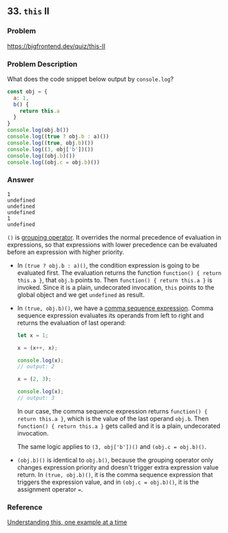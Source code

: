 ## 33. `this` II

### Problem

https://bigfrontend.dev/quiz/this-II

### Problem Description

What does the code snippet below output by `console.log`?

<!-- prettier-ignore -->
```js
const obj = {
  a: 1,
  b() {
    return this.a
  }
}
console.log(obj.b())
console.log((true ? obj.b : a)())
console.log((true, obj.b)())
console.log((3, obj['b'])())
console.log((obj.b)())
console.log((obj.c = obj.b)())
```

### Answer

```
1
undefined
undefined
undefined
1
undefined
```

`()` is [grouping operator](https://developer.mozilla.org/en-US/docs/Web/JavaScript/Reference/Operators/Grouping). It overrides the normal precedence of evaluation in expressions, so that expressions with lower precedence can be evaluated before an expression with higher priority.

- In `(true ? obj.b : a)()`, the condition expression is going to be evaluated first. The evaluation returns the function `function() { return this.a }`, that `obj.b` points to. Then `function() { return this.a }` is invoked. Since it is a plain, undecorated invocation, `this` points to the global object and we get `undefined` as result.

- In `(true, obj.b)()`, we have a [comma sequence expression](https://developer.mozilla.org/en-US/docs/Web/JavaScript/Reference/Operators/Comma_Operator). Comma sequence expression evaluates its operands from left to right and returns the evaluation of last operand:

  ```js
  let x = 1;

  x = (x++, x);

  console.log(x);
  // output: 2

  x = (2, 3);

  console.log(x);
  // output: 3
  ```

  In our case, the comma sequence expression returns `function() { return this.a }`, which is the value of the last operand `obj.b`. Then `function() { return this.a }` gets called and it is a plain, undecorated invocation.

  The same logic applies to `(3, obj['b'])()` and `(obj.c = obj.b)()`.

- `(obj.b)()` is identical to `obj.b()`, because the grouping operator only changes expression priority and doesn't trigger extra expression value return. In `(true, obj.b)()`, it is the comma sequence expression that triggers the expression value, and in `(obj.c = obj.b)()`, it is the assignment operator `=`.

### Reference

[Understanding this, one example at a time](https://www.karenjs.com/blog/understanding-this-one-example-at-a-time/#arrow-function)

